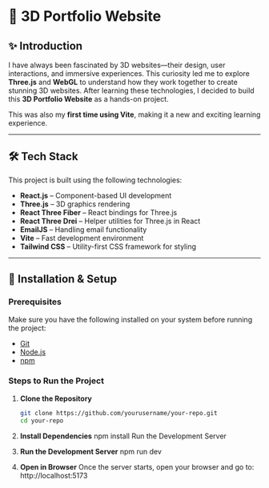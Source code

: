 # 🚀 3D Portfolio Website

## ✨ Introduction  
I have always been fascinated by 3D websites—their design, user interactions, and immersive experiences. This curiosity led me to explore **Three.js** and **WebGL** to understand how they work together to create stunning 3D websites. After learning these technologies, I decided to build this **3D Portfolio Website** as a hands-on project.  

This was also my **first time using Vite**, making it a new and exciting learning experience.  

---

## 🛠 Tech Stack  
This project is built using the following technologies:  

- **React.js** – Component-based UI development  
- **Three.js** – 3D graphics rendering  
- **React Three Fiber** – React bindings for Three.js  
- **React Three Drei** – Helper utilities for Three.js in React  
- **EmailJS** – Handling email functionality  
- **Vite** – Fast development environment  
- **Tailwind CSS** – Utility-first CSS framework for styling  

---

## 📌 Installation & Setup  

### **Prerequisites**  
Make sure you have the following installed on your system before running the project:  
- [Git](https://git-scm.com/)  
- [Node.js](https://nodejs.org/)  
- [npm](https://www.npmjs.com/)  

### **Steps to Run the Project**  

1. **Clone the Repository**  
   ```sh
   git clone https://github.com/yourusername/your-repo.git
   cd your-repo


2. **Install Dependencies**
  npm install
  Run the Development Server

3. **Run the Development Server**
  npm run dev

4. **Open in Browser**
  Once the server starts, open your browser and go to:
  http://localhost:5173


 











